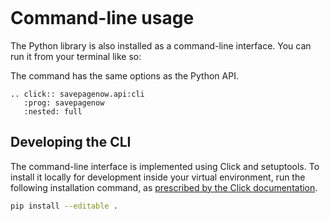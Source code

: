 ```{include} _templates/nav.html
```

# Command-line usage

The Python library is also installed as a command-line interface. You can run it from your terminal like so:

The command has the same options as the Python API.

```{eval-rst}
.. click:: savepagenow.api:cli
   :prog: savepagenow
   :nested: full
```

## Developing the CLI

The command-line interface is implemented using Click and setuptools. To install it locally for development inside your virtual environment, run the following installation command, as [prescribed by the Click documentation](https://click.palletsprojects.com/en/7.x/setuptools/#setuptools-integration).

```bash
pip install --editable .
```
